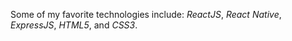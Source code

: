 Some of my favorite technologies include: *ReactJS*, *React Native*, *ExpressJS*, *HTML5*, and *CSS3*.
